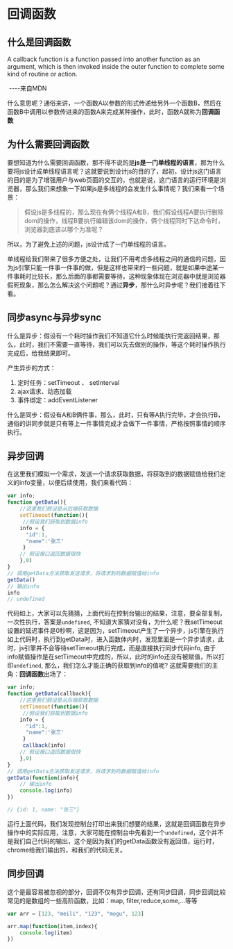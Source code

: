 # 回调函数

## 什么是回调函数

A callback function is a function passed into another function as an argument, which is then invoked inside the outer function to complete some kind of routine or action.

​																																						----来自MDN

什么意思呢？通俗来讲，一个函数A以参数的形式传递给另外一个函数B，然后在函数B中调用以参数传进来的函数A来完成某种操作，此时，函数A就称为**回调函数**

## 为什么需要回调函数

要想知道为什么需要回调函数，那不得不说的是**js是一门单线程的语言**，那为什么要将js设计成单线程语言呢？这就要说到设计js的目的了，起初，设计js这门语言的目的是为了增强用户与web页面的交互的，也就是说，这门语言的运行环境是浏览器，那么我们来想象一下如果js是多线程的会发生什么事情呢？我们来看一个场景：

> 假设js是多线程的，那么现在有俩个线程A和B，我们假设线程A要执行删除dom的操作，线程B要执行编辑该dom的操作，俩个线程同时下达命令时，浏览器到底该以哪个为准呢？

所以，为了避免上述的问题，js设计成了一门单线程的语言。

单线程给我们带来了很多方便之处，让我们不用考虑多线程之间的通信的问题，因为js引擎只能一件事一件事的做，但是这样也带来的一些问题，就是如果中途某一件事耗时比较长，那么后面的事都需要等待，这种现象体现在浏览器中就是浏览器假死现象，那么怎么解决这个问题呢？通过**异步**，那什么时异步呢？我们接着往下看。

## 同步async与异步sync

什么是异步：假设有一个耗时操作我们不知道它什么时候能执行完返回结果，那么，此时，我们不需要一直等待，我们可以先去做别的操作，等这个耗时操作执行完成后，给我结果即可。

产生异步的方式：

1. 定时任务：setTimeout  、 setInterval
2. ajax请求、动态<img>加载
3. 事件绑定：addEventListener

什么是同步：假设有A和B俩件事，那么，此时，只有等A执行完毕，才会执行B，通俗的讲同步就是只有等上一件事情完成才会做下一件事情，严格按照事情的顺序执行。

## 异步回调

在这里我们模拟一个需求，发送一个请求获取数据，将获取到的数据赋值给我们定义的info变量，以便后续使用，我们来看代码：

```js
var info;   
function getData(){
    //这里我们假设是从后端获取数据
    setTimeout(function(){
     //假设我们获取到数据info
    info = {
      "id":1,
      "name":'张三'
     }
    // 假设接口返回数据很快
    },0)
}
// 调用getData方法获取发送请求，将请求到的数据赋值给info
getData()
// 输出info
info
// undefined
```

代码如上，大家可以先猜猜，上面代码在控制台输出的结果，注意，要全部复制，一次性执行，答案是`undefined`, 不知道大家猜对没有，为什么呢？我setTimeout设置的延迟事件是0秒啊，这是因为，setTimeout产生了一个异步，js引擎在执行如上代码时，执行到getData时，进入函数体内时，发现里面是一个异步请求，此时，js引擎并不会等待setTimeout执行完成，而是直接执行同步代码info, 由于info赋值操作是在setTimeout中完成的，所以，此时的info还没有被赋值，所以打印`undefined`, 那么，我们怎么才能正确的获取到info的值呢? 这就需要我们的主角：**回调函数**出场了：

```js
var info;   
function getData(callback){
    //这里我们假设是从后端获取数据
    setTimeout(function(){
     //假设我们获取到数据info
    info = {
      "id":1,
      "name":'张三'
     }
     callback(info)
    // 假设接口返回数据很快
    },0)
}
// 调用getData方法获取发送请求，将请求到的数据赋值给info
getData(function(info){
    // 输出info
	console.log(info)
})

// {id: 1, name: "张三"}
```

运行上面代码，我们发现控制台打印出来我们想要的结果，这就是回调函数在异步操作中的实际应用，注意，大家可能在控制台中先看到一个`undefined`，这个并不是我们自己代码的输出，这个是因为我们的getData函数没有返回值，运行时，chrome给我们输出的，和我们的代码无关。

## 同步回调

这个是最容易被忽视的部分，回调不仅有异步回调，还有同步回调，同步回调比较常见的是数组的一些高阶函数，比如：map, filter,reduce,some,...等等

```js
var arr = [123, "meili", "123", "mogu", 123]

arr.map(function(item,index){
	console.log(item)
})
```

